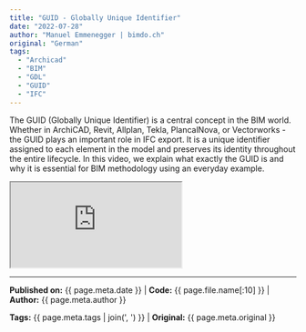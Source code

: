 ```yaml
---
title: "GUID - Globally Unique Identifier"
date: "2022-07-28"
author: "Manuel Emmenegger | bimdo.ch"
original: "German"
tags: 
  - "Archicad"
  - "BIM"
  - "GDL"
  - "GUID"
  - "IFC"
---
```


The GUID (Globally Unique Identifier) is a central concept in the BIM world. Whether in ArchiCAD, Revit, Allplan, Tekla, PlancalNova, or Vectorworks - the GUID plays an important role in IFC export. It is a unique identifier assigned to each element in the model and preserves its identity throughout the entire lifecycle. In this video, we explain what exactly the GUID is and why it is essential for BIM methodology using an everyday example.


<div class="video-container">
  <iframe src="https://www.youtube-nocookie.com/embed/E9-iy4lQoKs?si=4aNjkfPkLcrKbcS7" 
          allowfullscreen>
  </iframe>
</div>

---
**Published on:** {{ page.meta.date }} | **Code:** {{ page.file.name[:10] }}  | **Author:** {{ page.meta.author }}

**Tags:** {{ page.meta.tags | join(', ') }} | **Original:** {{ page.meta.original }}